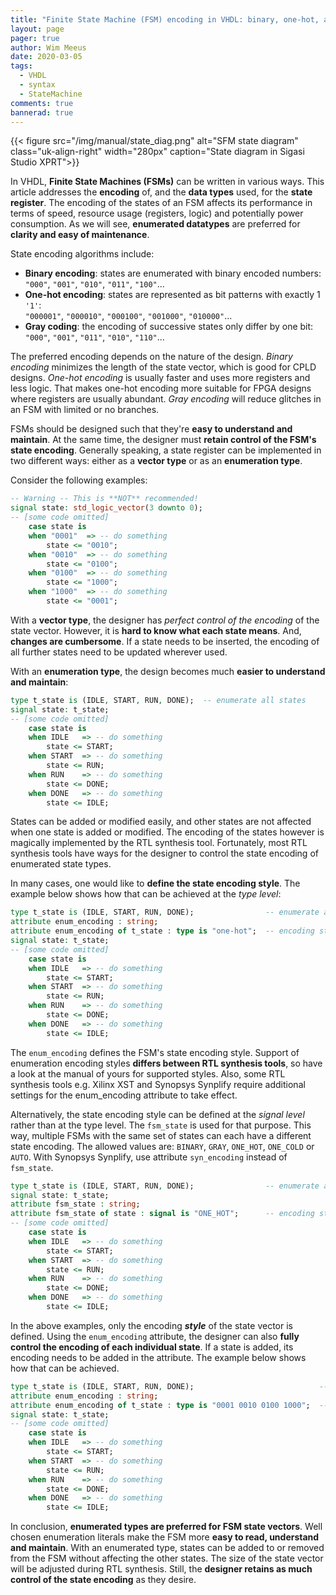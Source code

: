 ```yaml
---
title: "Finite State Machine (FSM) encoding in VHDL: binary, one-hot, and others"
layout: page 
pager: true
author: Wim Meeus
date: 2020-03-05
tags: 
  - VHDL
  - syntax
  - StateMachine
comments: true
bannerad: true
---
```


{{< figure src="/img/manual/state_diag.png" alt="SFM state diagram" class="uk-align-right" width="280px" caption="State diagram in Sigasi Studio XPRT">}}

In VHDL, **Finite State Machines (FSMs)** can be written in various ways. This article addresses the **encoding** of, and the **data types** used, for the **state register**. The encoding of the states of an FSM affects its performance in terms of speed, resource usage (registers, logic) and potentially power consumption. As we will see, **enumerated datatypes** are preferred for **clarity and easy of maintenance**.

State encoding algorithms include:

* **Binary encoding**: states are enumerated with binary encoded numbers:
`"000"`, `"001"`, `"010"`, `"011"`, `"100"`...
* **One-hot encoding**: states are represented as bit patterns with exactly 1 `'1'`:  
`"000001"`, `"000010"`, `"000100"`, `"001000"`, `"010000"`...
* **Gray coding**: the encoding of successive states only differ by one bit:  
`"000"`, `"001"`, `"011"`, `"010"`, `"110"`...

The preferred encoding depends on the nature of the design. *Binary encoding* minimizes the length of the state vector, which is good for CPLD designs. *One-hot encoding* is usually faster and uses more registers and less logic. That makes one-hot encoding more suitable for FPGA designs where registers are usually abundant. *Gray encoding* will reduce glitches in an FSM with limited or no branches.

FSMs should be designed such that they're **easy to understand and maintain**. At the same time, the designer must **retain control of the FSM's state encoding**. Generally speaking, a state register can be implemented in two different ways: either as a **vector type** or as an **enumeration type**.

Consider the following examples:

```vhdl
-- Warning -- This is **NOT** recommended!
signal state: std_logic_vector(3 downto 0);
-- [some code omitted]
    case state is
    when "0001"  => -- do something
        state <= "0010";
    when "0010"  => -- do something
        state <= "0100";
    when "0100"  => -- do something
        state <= "1000";
    when "1000"  => -- do something
        state <= "0001";
```

With a **vector type**, the designer has *perfect control of the encoding* of the state vector. However, it is **hard to know what each state means**. And, **changes are cumbersome**. If a state needs to be inserted, the encoding of all further states need to be updated wherever used.

With an **enumeration type**, the design becomes much **easier to understand and maintain**:

```vhdl
type t_state is (IDLE, START, RUN, DONE);  -- enumerate all states
signal state: t_state;
-- [some code omitted]
    case state is
    when IDLE   => -- do something
        state <= START;
    when START  => -- do something
        state <= RUN;
    when RUN    => -- do something
        state <= DONE;
    when DONE   => -- do something
        state <= IDLE;
```

States can be added or modified easily, and other states are not affected when one state is added or modified. The encoding of the states however is magically implemented by the RTL synthesis tool. Fortunately, most RTL synthesis tools have ways for the designer to control the state encoding of enumerated state types.

In many cases, one would like to **define the state encoding style**. The example below shows how that can be achieved at the _type level_:

```vhdl
type t_state is (IDLE, START, RUN, DONE);                -- enumerate all states
attribute enum_encoding : string;
attribute enum_encoding of t_state : type is "one-hot";  -- encoding style of the enumerated type
signal state: t_state;
-- [some code omitted]
    case state is
    when IDLE   => -- do something
        state <= START;
    when START  => -- do something
        state <= RUN;
    when RUN    => -- do something
        state <= DONE;
    when DONE   => -- do something
        state <= IDLE;
```

The `enum_encoding` defines the FSM's state encoding style. 
Support of enumeration encoding styles **differs between RTL synthesis tools**, so have a look at the manual of yours for supported styles.
Also, some RTL synthesis tools e.g. Xilinx XST and Synopsys Synplify require additional settings for the enum_encoding attribute to take effect.

Alternatively, the state encoding style can be defined at the _signal level_ rather than at the type level.
The `fsm_state` is used for that purpose.
This way, multiple FSMs with the same set of states can each have a different state encoding.
The allowed values are: `BINARY`, `GRAY`, `ONE_HOT`, `ONE_COLD` or `AUTO`. With Synopsys Synplify, use attribute `syn_encoding` instead of `fsm_state`.

```vhdl
type t_state is (IDLE, START, RUN, DONE);                -- enumerate all states
signal state: t_state;
attribute fsm_state : string;
attribute fsm_state of state : signal is "ONE_HOT";      -- encoding style of the state register
-- [some code omitted]
    case state is
    when IDLE   => -- do something
        state <= START;
    when START  => -- do something
        state <= RUN;
    when RUN    => -- do something
        state <= DONE;
    when DONE   => -- do something
        state <= IDLE;
```

In the above examples, only the encoding _**style**_ of the state vector is defined. 
Using the `enum_encoding` attribute, the designer can also **fully control the encoding of each individual state**.
If a state is added, its encoding needs to be added in the attribute. 
The example below shows how that can be achieved.

```vhdl
type t_state is (IDLE, START, RUN, DONE);                            -- enumerate all states
attribute enum_encoding : string;
attribute enum_encoding of t_state : type is "0001 0010 0100 1000";  -- encoding of each state
signal state: t_state;
-- [some code omitted]
    case state is
    when IDLE   => -- do something
        state <= START;
    when START  => -- do something
        state <= RUN;
    when RUN    => -- do something
        state <= DONE;
    when DONE   => -- do something
        state <= IDLE;
```

In conclusion, **enumerated types are preferred for FSM state vectors**. Well chosen enumeration literals make the FSM more **easy to read, understand and maintain**. With an enumerated type, states can be added to or removed from the FSM without affecting the other states. The size of the state vector will be adjusted during RTL synthesis. Still, the **designer retains as much control of the state encoding** as they desire.
